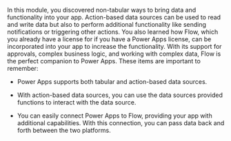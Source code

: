 In this module, you discovered non-tabular ways to bring data and functionality into your app. Action-based data sources can be used to read and write data but also to perform additional functionality like sending notifications or triggering other actions. You also learned how Flow, which you already have a license for if you have a Power Apps license, can be incorporated into your app to increase the functionality. With its support for approvals, complex business logic, and working with complex data, Flow is the perfect companion to Power Apps. These items are important to remember:

-   Power Apps supports both tabular and action-based data sources.

-   With action-based data sources, you can use the data sources
    provided functions to interact with the data source.

-   You can easily connect Power Apps to Flow, providing your app with
    additional capabilities. With this connection, you can pass data
    back and forth between the two platforms. 
